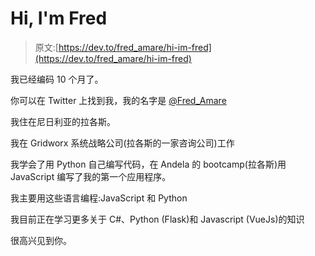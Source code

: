 # Hi, I'm Fred

> 原文:[https://dev.to/fred_amare/hi-im-fred](https://dev.to/fred_amare/hi-im-fred)

我已经编码 10 个月了。

你可以在 Twitter 上找到我，我的名字是 [@Fred_Amare](https://twitter.com/Fred_Amare)

我住在尼日利亚的拉各斯。

我在 Gridworx 系统战略公司(拉各斯的一家咨询公司)工作

我学会了用 Python 自己编写代码，在 Andela 的 bootcamp(拉各斯)用 JavaScript 编写了我的第一个应用程序。

我主要用这些语言编程:JavaScript 和 Python

我目前正在学习更多关于 C#、Python (Flask)和 Javascript (VueJs)的知识

很高兴见到你。